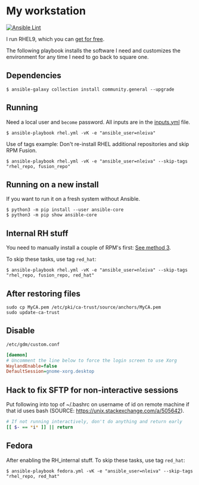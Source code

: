 # My workstation
[![Ansible Lint](https://github.com/nleiva/ansible-workstation/actions/workflows/ansible_lint.yml/badge.svg)](https://github.com/nleiva/ansible-workstation/actions/workflows/ansible_lint.yml)

I run RHEL9, which you can [get for free](https://developers.redhat.com/articles/faqs-no-cost-red-hat-enterprise-linux#general).

The following playbook installs the software I need and customizes the environment for any time I need to go back to square one.

## Dependencies

```
$ ansible-galaxy collection install community.general --upgrade
```

## Running

Need a local user and `become` password. All inputs are in the [inputs.yml](inputs.yml) file.

```
$ ansible-playbook rhel.yml -vK -e "ansible_user=nleiva"
```

Use of tags example: Don't re-install RHEL additional repositories and skip RPM Fusion.

```
$ ansible-playbook rhel.yml -vK -e "ansible_user=nleiva" --skip-tags "rhel_repo, fusion_repo"
```

## Running on a new install

If you want to run it on a fresh system without Ansible.

```
$ python3 -m pip install --user ansible-core
$ python3 -m pip show ansible-core
```

## Internal RH stuff

You need to manually install a couple of RPM's first: [See method 3](https://redhat.service-now.com/help?id=kb_article_view&sysparm_article=KB0005424).

To skip these tasks, use tag `red_hat`:

```
$ ansible-playbook rhel.yml -vK -e "ansible_user=nleiva" --skip-tags "rhel_repo, fusion_repo, red_hat"
```

## After restoring files

```
sudo cp MyCA.pem /etc/pki/ca-trust/source/anchors/MyCA.pem
sudo update-ca-trust
```

## Disable

`/etc/gdm/custom.conf`

```ini
[daemon]
# Uncomment the line below to force the login screen to use Xorg
WaylandEnable=false
DefaultSession=gnome-xorg.desktop
```
## Hack to fix SFTP for non-interactive sessions

Put following into top of ~/.bashrc on username of id on remote machine if that id uses bash (SOURCE: https://unix.stackexchange.com/a/505642).

```bash
# If not running interactively, don't do anything and return early
[[ $- == *i* ]] || return  
```

## Fedora

After enabling the RH_internal stuff. To skip these tasks, use tag `red_hat`:

```
$ ansible-playbook fedora.yml -vK -e "ansible_user=nleiva" --skip-tags "rhel_repo, red_hat"
```